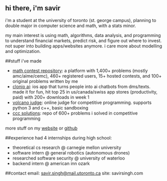 ## hi there, i'm savir
i'm a student at the university of toronto (st. george campus), planning to double major in computer science and math, with a stats minor.

my main interest is using math, algorithms, data analysis, and programming to understand financial markets, predict risk, and figure out where to invest. not super into building apps/websites anymore. i care more about modelling and optimization.

##stuff i've made
- [math contest repository]((https://mathcontestrepository.pythonanywhere.com)): a platform with 1,400+ problems (mostly amc/aime/cemc), 460+ registered users, 15+ hosted contests, and 100+ original problems written by me
- [clonio ai](https://clonioai.guessoword.com): ios app that turns people into ai chatbots from dms/texts. made it for fun, hit top 25 in us/canada/swiss app stores (productivity, paid) with 200+ downloads in week 1
- [volcano judge](https://volcanojudge.pythonanywhere.com): online judge for competitive programming. supports python 3 and c++, basic sandboxing
- [ccc solutions](https://github.com/savirsingh/ccc-solutions): repo of 600+ problems i solved in competitive programming

more stuff on my [website](https://savirsingh.com) or [github](https://github.com/savirsingh)

##experience
had 4 internships during high school:
- theoretical cs research @ carnegie mellon university
- software intern @ general robotics (autonomous drones)
- researched software security @ university of waterloo
- backend intern @ american inn ozark

##contact
email: savir.singh@mail.utoronto.ca
site: savirsingh.com
